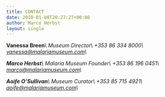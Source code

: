 ```yaml
---
title: CONTACT
date: 2010-01-08T20:27:27+00:00
author: Marco Herbst
layout: single
---
```


**Vanessa Breen**\\
_Museum Director_\\
<i class="fa fa-phone"/> +353 86 334 8000\\
<i class="fa fa-mail"/> vanessa@malariamuseum.com\\
[<i class="fa fa-facebook" />](http://www.facebook.com/malariamuseum)

**Marco Herbst**\\
_Malaria Museum Founder_\\
<i class="fa fa-phone"/> +353 86 196 0451\\
<i class="fa fa-mail"/> marco@malariamuseum.com\\
[<i class="fa fa-facebook" />](http://www.facebook.com/malariamuseum)

**Aoife O&#8217;Sullivan**\\
_Museum Curator_\\
<i class="fa fa-phone"/> +353 85 715 4921\\
<i class="fa fa-mail"/> aoife@malariamuseum.com\\
[<i class="fa fa-facebook" />](http://www.facebook.com/malariamuseum)